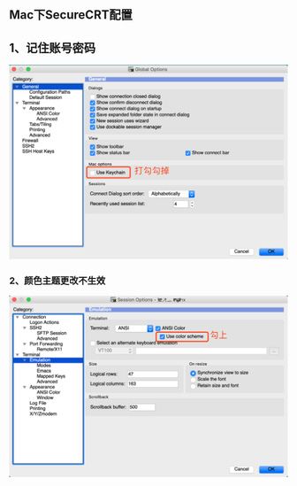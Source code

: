 ## Mac下SecureCRT配置

## 1、记住账号密码

![images](./images/1.png)

### 2、颜色主题更改不生效

![image](./images/2.png)

